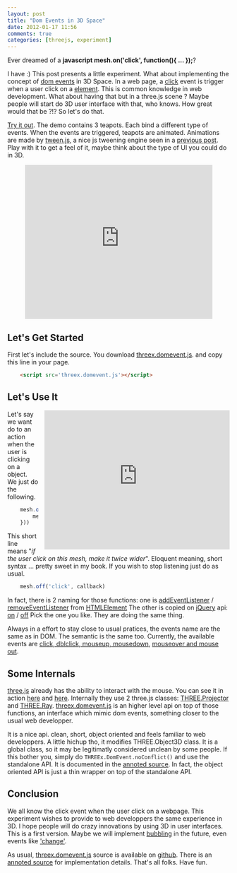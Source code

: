 ```yaml
---
layout: post
title: "Dom Events in 3D Space"
date: 2012-01-17 11:56
comments: true
categories: [threejs, experiment]
---
```


Ever dreamed of a **javascript mesh.on('click', function(){ ... });**?

I have :) This post presents a little experiment.
What about implementing the concept of
[dom events](http://www.w3.org/TR/DOM-Level-2-Events/events.html)
in 3D Space.
In a web page, a
[click](http://www.quirksmode.org/dom/events/click.html)
event is trigger when a user click on a
[element](http://en.wikipedia.org/wiki/HTML_element).
This is common knowledge in web development.
What about having that but in a three.js scene ?
Maybe people will start do 3D user interface with that, who knows.
How great would that be ?!?
So let's do that.

[Try it out](http://jeromeetienne.github.com/threex/examples/threex.domevent/).
The demo contains 3 teapots.
Each bind a different type of events.
When the events are triggered, teapots are animated.
Animations are made by [tween.js](https://github.com/sole/tween.js/), a nice js tweening engine
seen in a [previous post](/blog/2011/08/17/tweenjs-for-smooth-animation/).
Play with it to get a feel of it, maybe think about the type of UI you could do in 3D.

<center>
	<iframe width="425" height="349" src="http://www.youtube.com/embed/c2KLj8sie9Q?hl=en&fs=1" frameborder="0" allowfullscreen></iframe>
</center>

## Let's Get Started

First let's include the source.
You download [threex.domevent.js](https://github.com/jeromeetienne/threex/blob/master/threex.domevent.js).
and copy this line in your page.

```html
	<script src='threex.domevent.js'></script>
```

<!-- more -->

## Let's Use It

<iframe src="http://jeromeetienne.github.com/threex/examples/threex.domevent"
	webkitallowfullscreen mozallowfullscreen allowfullscreen 
	width="420" height="315" frameborder="0" style="float: right; margin-left: 1em;">
</iframe>

Let's say we want do to an action when the user is clicking on a object.
We just do the following.

```javascript
    mesh.on('click', function()({
        mesh.scale.x *= 2;
    }))
```

This short line means "*if the user click on this mesh, make it twice wider*".
Eloquent meaning, short syntax ... pretty sweet in my book.
If you wish to stop listening just do as usual.

```javascript
	mesh.off('click', callback)
```

In fact, there is 2 naming for those functions:
one is
[addEventListener](https://developer.mozilla.org/en/DOM/element.addEventListener)
/
[removeEventListener](https://developer.mozilla.org/en/DOM/element.removeEventListener)
from
[HTMLElement](http://www.whatwg.org/specs/web-apps/current-work/multipage/semantics.html)
The other is copied on
[jQuery](http://jquery.com/) api:
[on](http://api.jquery.com/on/)
/
[off](http://api.jquery.com/off/)
Pick the one you like. They are doing the same thing.

Always in a effort to stay close to usual pratices, the events name are the same as in DOM.
The semantic is the same too.
Currently, the available events are
[click, dblclick, mouseup, mousedown](http://www.quirksmode.org/dom/events/click.html),
[mouseover and mouse out](http://www.quirksmode.org/dom/events/mouseover.html).

## Some Internals

[three.js](https://github.com/mrdoob/three.js/)
already has the ability to interact with the mouse.
You can see it in action
[here](http://mrdoob.github.com/three.js/examples/webgl_interactive_cubes.html)
and
[here](http://mrdoob.github.com/three.js/examples/webgl_interactive_voxelpainter.html).
Internally they use 2 three.js classes:
[THREE.Projector](https://github.com/mrdoob/three.js/blob/master/src/core/Projector.js)
and
[THREE.Ray](https://github.com/mrdoob/three.js/blob/master/src/core/Ray.js).
[threex.domevent.js](https://github.com/jeromeetienne/threex/blob/master/threex.domevent.js)
is an higher level api on top of those functions,
an interface which mimic dom events,
something closer to the usual web developper.

It is a nice api. clean, short, object oriented and feels familiar to web developpers.
A little hichup tho, it modifies THREE.Object3D class.
It is a global class, so it may be legitimatly considered unclean by some people.
If this bother you, simply do ```THREEx.DomEvent.noConflict()``` and use the
standalone API. It is documented in the
[annoted source](http://jeromeetienne.github.com/threex/docs/threex.domevent.html).
In fact, the object oriented API is just a thin wrapper
on top of the standalone API.
  
## Conclusion

We all know the click event when the user click on a webpage.
This experiment wishes to provide to web developpers the same experience in 3D.
I hope people will do crazy innovations by using 3D in user interfaces.
This is a first version. Maybe we will implement
[bubbling](http://www.quirksmode.org/js/events_order.html)
in the future, even events like
['change'](http://www.quirksmode.org/dom/events/change.html).

As usual, [threex.domevent.js](https://github.com/jeromeetienne/threex/blob/master/threex.domevent.js)
source is available on
[github](https://github.com/jeromeetienne/threex/blob/master/threex.domevent.js).
There is an
[annoted source](http://jeromeetienne.github.com/threex/docs/threex.domevent.html)
for implementation details.
That's all folks. Have fun.